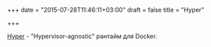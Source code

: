 +++
date = "2015-07-28T11:46:11+03:00"
draft = false
title = "Hyper"

+++

<p><a href="https://github.com/hyperhq/hyper">Hyper</a>&nbsp;- &quot;Hypervisor-agnostic&quot; рантайм для Docker.</p>

